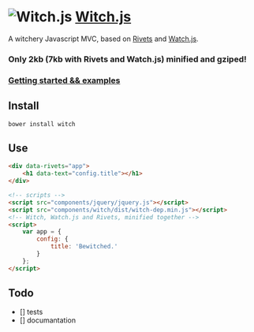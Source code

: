 ![Witch.js](http://eyy.github.io/witch/img/icon.png)&nbsp;[Witch.js](http://eyy.github.io/witch/)
=======

A witchery Javascript MVC, based on [Rivets](http://rivetsjs.com/) and [Watch.js](http://qix.github.io/watch.js/).

### Only 2kb (7kb with Rivets and Watch.js) minified and gziped!
### [Getting started && examples](http://eyy.github.io/witch/)

Install
-------
`bower install witch`

Use
---
```html
<div data-rivets="app">
    <h1 data-text="config.title"></h1>
</div>

<!-- scripts -->
<script src="components/jquery/jquery.js"></script>
<script src="components/witch/dist/witch-dep.min.js"></script>
<!-- Witch, Watch.js and Rivets, minified together -->
<script>
    var app = {
        config: {
            title: 'Bewitched.'
        }
    };
</script>
```

Todo
----
- [] tests
- [] documantation
